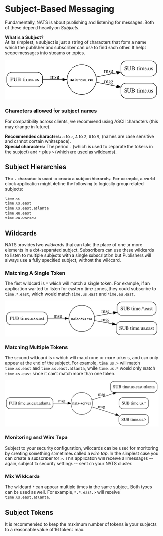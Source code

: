 # Subject-Based Messaging

Fundamentally, NATS is about publishing and listening for messages. Both of these depend heavily on _Subjects_.
  
**What is a Subject?**  
At its simplest, a subject is just a string of characters that form a name which the publisher and subscriber can use to find each other. It helps scope messages into streams or topics.   

![](../.gitbook/assets/subjects1.svg)
  
### Characters allowed for subject names

For compatibility across clients, we recommend using ASCII characters (this may change in future).  
  
**Recommended characters:** `a` to `z`, `A` to `Z`, `0` to `9`,  (names are case sensitive and cannot contain whitespace).  
**Special characters:** The period `.` (which is used to separate the tokens in the subject) and `*` plus `>` (which are used as wildcards).
  
## Subject Hierarchies

The `.` character is used to create a subject hierarchy. For example, a world clock application might define the following to logically group related subjects:

```markup
time.us
time.us.east
time.us.east.atlanta
time.eu.east
time.eu.warsaw
```

## Wildcards

NATS provides two _wildcards_ that can take the place of one or more elements in a dot-separated subject. Subscribers can use these wildcards to listen to multiple subjects with a single subscription but Publishers will always use a fully specified subject, without the wildcard.

### Matching A Single Token

The first wildcard is `*` which will match a single token. For example, if an application wanted to listen for eastern time zones, they could subscribe to `time.*.east`, which would match `time.us.east` and `time.eu.east`.

![](../.gitbook/assets/subjects2.svg)

### Matching Multiple Tokens

The second wildcard is `>` which will match one or more tokens, and can only appear at the end of the subject. For example, `time.us.>` will match `time.us.east` and `time.us.east.atlanta`, while `time.us.*` would only match `time.us.east` since it can't match more than one token.

![](../.gitbook/assets/subjects3.svg)

### Monitoring and Wire Taps

Subject to your security configuration, wildcards can be used for monitoring by creating something sometimes called a _wire tap_. In the simplest case you can create a subscriber for `>`. This application will receive all messages -- again, subject to security settings -- sent on your NATS cluster.

### Mix Wildcards

The wildcard `*` can appear multiple times in the same subject. Both types can be used as well. For example, `*.*.east.>` will receive `time.us.east.atlanta`.

## Subject Tokens

It is recommended to keep the maximum number of tokens in your subjects to a reasonable value of 16 tokens max.

